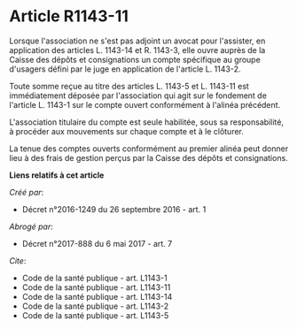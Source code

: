 # Article R1143-11

Lorsque l'association ne s'est pas adjoint un avocat pour l'assister, en application des articles L. 1143-14 et R. 1143-3,
elle ouvre auprès de la Caisse des dépôts et consignations un compte spécifique au groupe d'usagers défini par le juge en
application de l'article L. 1143-2. 

Toute somme reçue au titre des articles L. 1143-5 et L. 1143-11 est immédiatement déposée par l'association qui agit sur le
fondement de l'article L. 1143-1 sur le compte ouvert conformément à l'alinéa précédent. 

L'association titulaire du compte est seule habilitée, sous sa responsabilité, à procéder aux mouvements sur chaque compte et
à le clôturer. 

La tenue des comptes ouverts conformément au premier alinéa peut donner lieu à des frais de gestion perçus par la Caisse des
dépôts et consignations.

**Liens relatifs à cet article**

_Créé par_:

  - Décret n°2016-1249 du 26 septembre 2016 - art. 1

_Abrogé par_:

  - Décret n°2017-888 du 6 mai 2017 - art. 7

_Cite_:

  - Code de la santé publique - art. L1143-1
  - Code de la santé publique - art. L1143-11
  - Code de la santé publique - art. L1143-14
  - Code de la santé publique - art. L1143-2
  - Code de la santé publique - art. L1143-5
